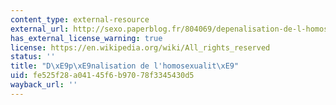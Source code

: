 ```yaml
---
content_type: external-resource
external_url: http://sexo.paperblog.fr/804069/depenalisation-de-l-homosexualite-robert-badinter-intervention-a-l-assemblee-nationale-le-20-decembre-1981/
has_external_license_warning: true
license: https://en.wikipedia.org/wiki/All_rights_reserved
status: ''
title: "D\xE9p\xE9nalisation de l'homosexualit\xE9"
uid: fe525f28-a041-45f6-b970-78f3345430d5
wayback_url: ''
---
```

